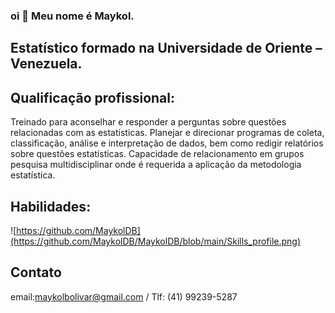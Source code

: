 ### oi 👋 Meu nome é Maykol.

## Estatístico formado na Universidade de Oriente – Venezuela.

## Qualificação profissional:
Treinado para aconselhar e responder a perguntas sobre questões relacionadas com as estatísticas. Planejar e direcionar programas de coleta, classificação, análise e interpretação de dados, bem como redigir relatórios sobre questões estatísticas. Capacidade de relacionamento em grupos pesquisa multidisciplinar onde é requerida a aplicação da metodologia estatística.

## Habilidades:
![https://github.com/MaykolDB](https://github.com/MaykolDB/MaykolDB/blob/main/Skills_profile.png)


## Contato
email:maykolbolivar@gmail.com / Tlf: (41) 99239-5287

<!--
**MaykolDB/MaykolDB** is a ✨ _special_ ✨ repository because its `README.md` (this file) appears on your GitHub profile.

Here are some ideas to get you started:

- 🔭 I’m currently working on ...
- 🌱 I’m currently learning ...
- 👯 I’m looking to collaborate on ...
- 🤔 I’m looking for help with ...
- 💬 Ask me about ...
- 📫 How to reach me: ...
- 😄 Pronouns: ...
- ⚡ Fun fact: ...
-->
